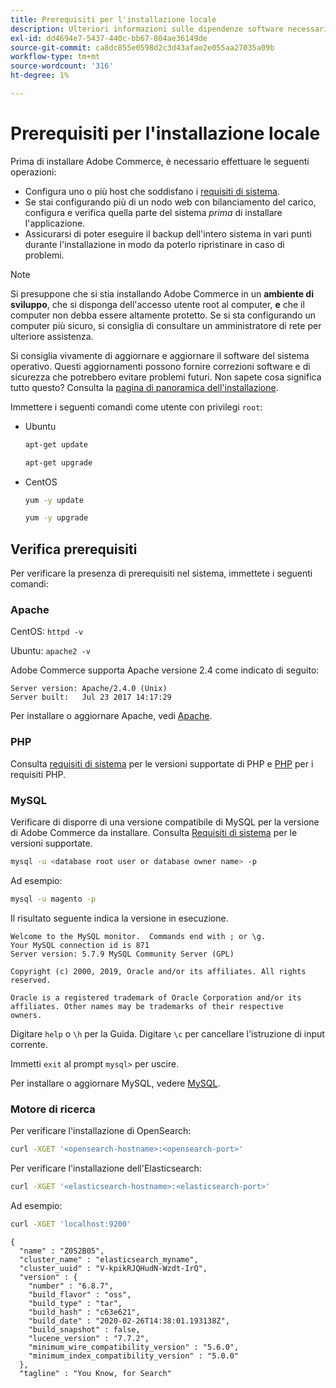 ```yaml
---
title: Prerequisiti per l'installazione locale
description: Ulteriori informazioni sulle dipendenze software necessarie per le installazioni locali di Adobe Commerce.
exl-id: dd4694e7-5437-440c-bb67-804ae36149de
source-git-commit: ca8dc855e0598d2c3d43afae2e055aa27035a09b
workflow-type: tm+mt
source-wordcount: '316'
ht-degree: 1%

---
```


# Prerequisiti per l&#39;installazione locale

Prima di installare Adobe Commerce, è necessario effettuare le seguenti operazioni:

* Configura uno o più host che soddisfano i [requisiti di sistema](../system-requirements.md).
* Se stai configurando più di un nodo web con bilanciamento del carico, configura e verifica quella parte del sistema _prima_ di installare l&#39;applicazione.
* Assicurarsi di poter eseguire il backup dell&#39;intero sistema in vari punti durante l&#39;installazione in modo da poterlo ripristinare in caso di problemi.

>[!NOTE]
>
>Si presuppone che si stia installando Adobe Commerce in un **ambiente di sviluppo**, che si disponga dell&#39;accesso utente root al computer, **e** che il computer non debba essere altamente protetto. Se si sta configurando un computer più sicuro, si consiglia di consultare un amministratore di rete per ulteriore assistenza.

Si consiglia vivamente di aggiornare e aggiornare il software del sistema operativo. Questi aggiornamenti possono fornire correzioni software e di sicurezza che potrebbero evitare problemi futuri. Non sapete cosa significa tutto questo? Consulta la [pagina di panoramica dell&#39;installazione](../overview.md).

Immettere i seguenti comandi come utente con privilegi `root`:

* Ubuntu

  ```bash
  apt-get update
  ```

  ```bash
  apt-get upgrade
  ```

* CentOS

  ```bash
  yum -y update
  ```

  ```bash
  yum -y upgrade
  ```

## Verifica prerequisiti

Per verificare la presenza di prerequisiti nel sistema, immettete i seguenti comandi:

### Apache

CentOS: `httpd -v`

Ubuntu: `apache2 -v`

Adobe Commerce supporta Apache versione 2.4 come indicato di seguito:

```
Server version: Apache/2.4.0 (Unix)
Server built:   Jul 23 2017 14:17:29
```

Per installare o aggiornare Apache, vedi [Apache](web-server/apache.md).

### PHP

Consulta [requisiti di sistema](../system-requirements.md) per le versioni supportate di PHP e [PHP](../system-requirements.md#php-settings) per i requisiti PHP.

### MySQL

Verificare di disporre di una versione compatibile di MySQL per la versione di Adobe Commerce da installare. Consulta [Requisiti di sistema](../system-requirements.md) per le versioni supportate.

```bash
mysql -u <database root user or database owner name> -p
```

Ad esempio:

```bash
mysql -u magento -p
```

Il risultato seguente indica la versione in esecuzione.

```
Welcome to the MySQL monitor.  Commands end with ; or \g.
Your MySQL connection id is 871
Server version: 5.7.9 MySQL Community Server (GPL)

Copyright (c) 2000, 2019, Oracle and/or its affiliates. All rights reserved.

Oracle is a registered trademark of Oracle Corporation and/or its
affiliates. Other names may be trademarks of their respective
owners.
```

Digitare `help` o `\h` per la Guida. Digitare `\c` per cancellare l&#39;istruzione di input corrente.

Immetti `exit` al prompt `mysql>` per uscire.

Per installare o aggiornare MySQL, vedere [MySQL](database/mysql.md).

### Motore di ricerca

Per verificare l&#39;installazione di OpenSearch:

```bash
curl -XGET '<opensearch-hostname>:<opensearch-port>'
```

Per verificare l&#39;installazione dell&#39;Elasticsearch:

```bash
curl -XGET '<elasticsearch-hostname>:<elasticsearch-port>'
```

Ad esempio:

```bash
curl -XGET 'localhost:9200'
```

```
{
  "name" : "Z0S2B05",
  "cluster_name" : "elasticsearch_myname",
  "cluster_uuid" : "V-kpikRJQHudN-Wzdt-IrQ",
  "version" : {
    "number" : "6.8.7",
    "build_flavor" : "oss",
    "build_type" : "tar",
    "build_hash" : "c63e621",
    "build_date" : "2020-02-26T14:38:01.193138Z",
    "build_snapshot" : false,
    "lucene_version" : "7.7.2",
    "minimum_wire_compatibility_version" : "5.6.0",
    "minimum_index_compatibility_version" : "5.0.0"
  },
  "tagline" : "You Know, for Search"
```
